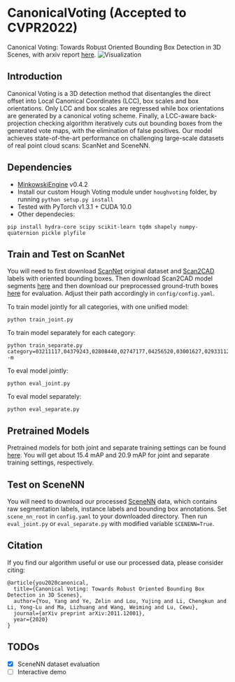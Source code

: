 # CanonicalVoting (Accepted to CVPR2022)
Canonical Voting: Towards Robust Oriented Bounding Box Detection in 3D Scenes, with arxiv report [here](https://arxiv.org/abs/2011.12001).
![Visualization](figures/visualize.png)
## Introduction
Canonical Voting is a 3D detection method that disentangles the direct offset into Local Canonical Coordinates (LCC), box scales and box orientations. Only LCC and box scales are regressed while box orientations are generated by a canonical voting scheme. Finally, a LCC-aware back-projection checking algorithm iteratively cuts out bounding boxes from the generated vote maps, with the elimination of false positives. Our model achieves state-of-the-art performance on challenging large-scale datasets of real point cloud scans: ScanNet and SceneNN.

## Dependencies
- [MinkowskiEngine](https://github.com/NVIDIA/MinkowskiEngine) v0.4.2
- Install our custom Hough Voting module under `houghvoting` folder, by running `python setup.py install`
- Tested with PyTorch v1.3.1 + CUDA 10.0
- Other dependecies: 
```
pip install hydra-core scipy scikit-learn tqdm shapely numpy-quaternion pickle plyfile
```

## Train and Test on ScanNet
You will need to first download [ScanNet](https://github.com/ScanNet/ScanNet) original dataset and [Scan2CAD](https://github.com/skanti/Scan2CAD) labels with oriented bounding boxes. Then download Scan2CAD model segments [here](https://drive.google.com/drive/folders/1yKIcQuJte9vToRLbZYgwdYqUDECBYs1T?usp=sharing) and then download our preprocessed ground-truth boxes [here](https://drive.google.com/drive/folders/1i4ctu3oxwYG19kczqNgryj5uMnZVQZCv?usp=sharing) for evaluation. Adjust their path accordingly in `config/config.yaml`.

To train model jointly for all categories, with one unified model:
```
python train_joint.py
```
To train model separately for each category:
```
python train_separate.py category=03211117,04379243,02808440,02747177,04256520,03001627,02933112,02871439,others -m
```
To eval model jointly:
```
python eval_joint.py
```
To eval model separately:
```
python eval_separate.py
```

## Pretrained Models
Pretrained models for both joint and separate training settings can be found [here](https://drive.google.com/drive/folders/1Af5mRVwwI370txOREXkooea8nK_SwzGk?usp=sharing). You will get about 15.4 mAP and 20.9 mAP for joint and separate training settings, respectively.

## Test on SceneNN
You will need to download our processed [SceneNN](https://mega.nz/folder/n7hzDQxb#mV8t4d7psPYN5bSkkxHuYw) data, which contains raw segmentation labels, instance labels and bounding box annotations. Set `scene_nn_root` in `config.yaml` to your downloaded directory. Then run `eval_joint.py` or `eval_separate.py` with modified variable `SCENENN=True`.
## Citation
If you find our algorithm useful or use our processed data, please consider citing:
```
@article{you2020canonical,
  title={Canonical Voting: Towards Robust Oriented Bounding Box Detection in 3D Scenes},
  author={You, Yang and Ye, Zelin and Lou, Yujing and Li, Chengkun and Li, Yong-Lu and Ma, Lizhuang and Wang, Weiming and Lu, Cewu},
  journal={arXiv preprint arXiv:2011.12001},
  year={2020}
}
```

## TODOs
- [x] SceneNN dataset evaluation
- [ ] Interactive demo
